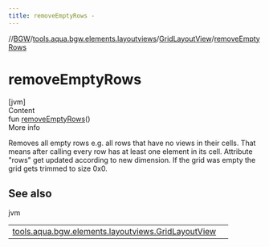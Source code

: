 ```yaml
---
title: removeEmptyRows -
---
```

//[BGW](../../../index.md)/[tools.aqua.bgw.elements.layoutviews](../index.md)/[GridLayoutView](index.md)/[removeEmptyRows](remove-empty-rows.md)



# removeEmptyRows  
[jvm]  
Content  
fun [removeEmptyRows](remove-empty-rows.md)()  
More info  


Removes all empty rows e.g. all rows that have no views in their cells. That means after calling every row has at least one element in its cell. Attribute "rows" get updated according to new dimension. If the grid was empty the grid gets trimmed to size 0x0.



## See also  
  
jvm  
  
| | |
|---|---|
| <a name="tools.aqua.bgw.elements.layoutviews/GridLayoutView/removeEmptyRows/#/PointingToDeclaration/"></a>[tools.aqua.bgw.elements.layoutviews.GridLayoutView](remove-row.md)| <a name="tools.aqua.bgw.elements.layoutviews/GridLayoutView/removeEmptyRows/#/PointingToDeclaration/"></a>|
  
  




